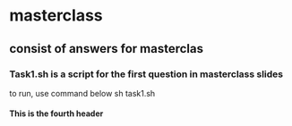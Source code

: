 # masterclass
## consist of answers for masterclas
### Task1.sh is a script for the first question in masterclass slides
to run, use command below
sh task1.sh 
#### This is the fourth header
